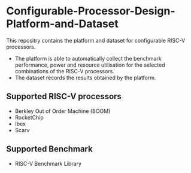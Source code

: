 # Configurable-Processor-Design-Platform-and-Dataset

This repositry contains the platform and dataset for configurable RISC-V processors. 
- The platform is able to automatically collect the benchmark performance, power and resource utilisation for the selected combinations of the RISC-V processors.
- The dataset records the results obtained by the platform. 

## Supported RISC-V processors

- Berkley Out of Order Machine (BOOM)
- RocketChip
- Ibex
- Scarv


## Supported Benchmark

- RISC-V Benchmark Library


